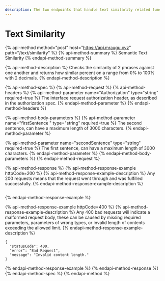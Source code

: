 ```yaml
---
description: The two endpoints that handle text similarity related functionality.
---
```


# Text Similarity

{% api-method method="post" host="https://api.mraugu.xyz" path="/text/similarity" %}
{% api-method-summary %}
Semantic Text Similarity 
{% endapi-method-summary %}

{% api-method-description %}
Checks the similarity of 2 phrases against one another and returns how similar percent on a range from 0% to 100% with 2 decimals.
{% endapi-method-description %}

{% api-method-spec %}
{% api-method-request %}
{% api-method-headers %}
{% api-method-parameter name="Authorization" type="string" required=true %}
The interface request authorization header, as described in the authorization spec.
{% endapi-method-parameter %}
{% endapi-method-headers %}

{% api-method-body-parameters %}
{% api-method-parameter name="firstSentence " type="string" required=true %}
The second sentence, can have a maximum length of 3000 characters.
{% endapi-method-parameter %}

{% api-method-parameter name="secondSentence" type="string" required=true %}
The first sentence, can have a maximum length of 3000 characters.
{% endapi-method-parameter %}
{% endapi-method-body-parameters %}
{% endapi-method-request %}

{% api-method-response %}
{% api-method-response-example httpCode=200 %}
{% api-method-response-example-description %}
Any 200 requests means that the request went through and was fulfilled successfully.
{% endapi-method-response-example-description %}

```

```
{% endapi-method-response-example %}

{% api-method-response-example httpCode=400 %}
{% api-method-response-example-description %}
Any 400 bad requests will indicate a malformed request body, these can be caused by missing required parameters, parameters of wrong types, or invalid length of contents exceeding the allowed limit.
{% endapi-method-response-example-description %}

```
{
  "statusCode": 400,
  "error": "Bad Request",
  "message": "Invalid content length."
}
```
{% endapi-method-response-example %}
{% endapi-method-response %}
{% endapi-method-spec %}
{% endapi-method %}

